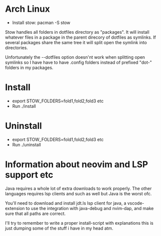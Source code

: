 # Arch Linux
- Install stow: pacman -S stow

Stow handles all folders in dotfiles directory as "packages".
It will install whatever files in a package in the parent direcory of dotfiles as symlinks.
If several packages share the same tree it will split open the symlink into directories.

Unfortunately the --dotfiles option doesn'nt work when splitting open symlinks so I have
have to have .config folders instead of prefixed "dot-" folders in my packages.

# Install
- export STOW_FOLDERS=fold1,fold2,fold3 etc
- Run ./install

# Uninstall
- export STOW_FOLDERS=fold1,fold2,fold3 etc
- Run ./uninstall


# Information about neovim and LSP support etc
Java requires a whole lot of extra downloads to work properly.
The other languages requires lsp clients and such as well but Java is the worst ofc.

You'll need to download and install jdt.ls lsp client for java, a vscode-extension to use
the integration with java-debug and nvim-dap, and make sure that all paths are correct.

I'll try to remember to write a proper install-script with explanations this is just dumping some
of the stuff i have in my head atm.
